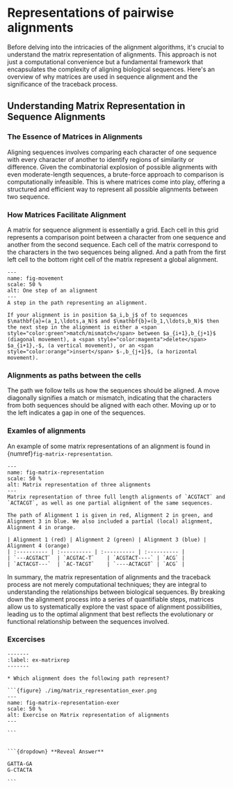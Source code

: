 # Representations of pairwise alignments

Before delving into the intricacies of the alignment algorithms, it's crucial to understand the matrix representation of alignments. This approach is not just a computational convenience but a fundamental framework that encapsulates the complexity of aligning biological sequences. Here's an overview of why matrices are used in sequence alignment and the significance of the traceback process.

## Understanding Matrix Representation in Sequence Alignments

### The Essence of Matrices in Alignments

Aligning sequences involves comparing each character of one sequence with every character of another to identify regions of similarity or difference. Given the combinatorial explosion of possible alignments with even moderate-length sequences, a brute-force approach to comparison is computationally infeasible. This is where matrices come into play, offering a structured and efficient way to represent all possible alignments between two sequence.

### How Matrices Facilitate Alignment

A matrix for sequence alignment is essentially a grid. Each cell in this grid represents a comparison point between a character from one sequence and another from the second sequence. Each cell of the matrix correspond to the characters in the two sequences being aligned. And a path from the first left cell to the bottom right cell of the matrix represent a global alignment.


```{figure} ./img/movement.png
---
name: fig-movement
scale: 50 %
alt: One step of an alignment
---
A step in the path representing an alignment.

If your alignment is in position $a_i,b_j$ of to sequences $\mathbf{a}=(a_1,\ldots,a_N)$ and $\mathbf{b}=(b_1,\ldots,b_N)$ then the next step in the alignment is either a <span style="color:green">match/mismatch</span> between $a_{i+1},b_{j+1}$ (diagonal movement), a <span style="color:magenta">delete</span> $a_{i+1},-$, (a vertical movement), or an <span style="color:orange">insert</span> $-,b_{j+1}$, (a horizontal movement).

```

### Alignments as paths between the cells

The path we follow tells us how the sequences should be aligned. A move diagonally signifies a match or mismatch, indicating that the characters from both sequences should be aligned with each other. Moving up or to the left indicates a gap in one of the sequences.


### Examles of alignments

An example of some matrix representations of an alignment is found in {numref}`fig-matrix-representation`.

```{figure} ./img/matrix_representation.png
---
name: fig-matrix-representation
scale: 50 %
alt: Matrix representation of three alignments
---
Matrix representation of three full length alignments of `ACGTACT` and `ACTACGT`, as well as one partial alignment of the same sequences.

The path of Alignment 1 is given in red, Alignment 2 in green, and Alignment 3 in blue. We also included a partial (local) alignment, Alignment 4 in orange.

| Alignment 1 (red) | Alignment 2 (green) | Alignment 3 (blue) | Alignment 4 (orange)
| :---------- | :---------- | :---------- | :---------- |
| `---ACGTACT`  | `ACGTAC-T`    | `ACGTACT----` | `ACG` |
| `ACTACGT---`  | `AC-TACGT`    | `----ACTACGT` | `ACG` |

```

In summary, the matrix representation of alignments and the traceback process are not merely computational techniques; they are integral to understanding the relationships between biological sequences. By breaking down the alignment process into a series of quantifiable steps, matrices allow us to systematically explore the vast space of alignment possibilities, leading us to the optimal alignment that best reflects the evolutionary or functional relationship between the sequences involved.

### Excercises

````{exercise} Matrix Representations of Alignments
-------
:label: ex-matrixrep
-------

* Which alignment does the following path represent?

```{figure} ./img/matrix_representation_exer.png
---
name: fig-matrix-representation-exer
scale: 50 %
alt: Exercise on Matrix representation of alignments
---

```


```{dropdown} **Reveal Answer**

GATTA-GA   
G-CTACTA

```
````

